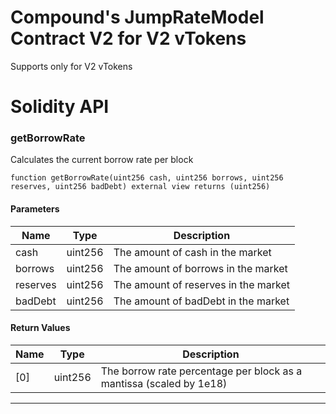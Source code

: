 # Compound's JumpRateModel Contract V2 for V2 vTokens

Supports only for V2 vTokens

# Solidity API

### getBorrowRate

Calculates the current borrow rate per block

```solidity
function getBorrowRate(uint256 cash, uint256 borrows, uint256 reserves, uint256 badDebt) external view returns (uint256)
```

#### Parameters

| Name     | Type    | Description                          |
| -------- | ------- | ------------------------------------ |
| cash     | uint256 | The amount of cash in the market     |
| borrows  | uint256 | The amount of borrows in the market  |
| reserves | uint256 | The amount of reserves in the market |
| badDebt  | uint256 | The amount of badDebt in the market  |

#### Return Values

| Name | Type    | Description                                                         |
| ---- | ------- | ------------------------------------------------------------------- |
| \[0]  | uint256 | The borrow rate percentage per block as a mantissa (scaled by 1e18) |

---
